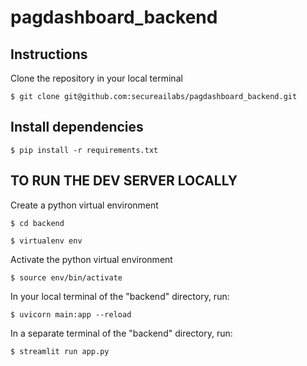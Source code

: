 # pagdashboard_backend

## Instructions
Clone the repository in your local terminal 
    
    $ git clone git@github.com:secureailabs/pagdashboard_backend.git

## Install dependencies 
    $ pip install -r requirements.txt

## TO RUN THE DEV SERVER LOCALLY
Create a python virtual environment
    
    $ cd backend

    $ virtualenv env 
    
Activate the python virtual environment
    
    $ source env/bin/activate

In your local terminal of the "backend" directory, run:

    $ uvicorn main:app --reload


In a separate terminal of the "backend" directory, run: 
    
    $ streamlit run app.py